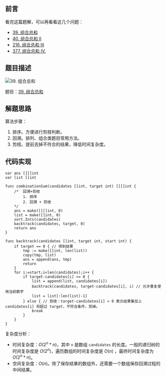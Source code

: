 ## 前言

看完这篇题解，可以再看看这几个问题：
- [39. 组合总和](https://leetcode-cn.com/problems/combination-sum/solution/hui-su-jian-zhi-go-by-da-za-cao-2/)
- [40. 组合总和 II](https://leetcode-cn.com/problems/combination-sum-ii/solution/hui-su-jian-zhi-by-da-za-cao/)
- [216. 组合总和 III](https://leetcode-cn.com/problems/combination-sum-iii/solution/zu-he-zong-he-iii-hui-su-jian-zhi-go-by-da-za-cao/)
- [377. 组合总和 Ⅳ.](https://leetcode-cn.com/problems/combination-sum-iv/solution/hui-su-ji-yi-hua-dong-tai-gui-hua-go-by-da-za-cao/)

## 题目描述

![39. 组合总和](https://pic.leetcode-cn.com/1599813845-kkmUcv-combination-sum.png)

题目：[39. 组合总和](https://leetcode-cn.com/problems/combination-sum/)

## 解题思路

算法步骤：
1. 排序。方便进行剪枝判断。
2. 回溯。排列、组合类题目常用方法。
3. 剪枝。提前去掉不符合的结果，降低时间复杂度。

## 代码实现

```golang
var ans [][]int
var list []int

func combinationSum(candidates []int, target int) [][]int {
    /*  回溯+剪枝
        1. 排序
        2. 回溯 + 剪枝
    */ 
    ans = make([][]int, 0)
    list = make([]int, 0)
    sort.Ints(candidates)
    backtrack(candidates, target, 0)
    return ans
}

func backtrack(candidates []int, target int, start int) {
    if target == 0 { // 得到结果
        tmp := make([]int, len(list))
        copy(tmp, list)
        ans = append(ans, tmp)
        return
    }
    for i:=start;i<len(candidates);i++ {
        if target-candidates[i] >= 0 { 
            list = append(list, candidates[i])
            backtrack(candidates, target-candidates[i], i) // 允许重复使用当前数字
            list = list[:len(list)-1]
        } else { // 剪枝：target-candidates[i] < 0 表示结果集加上 candidates[i] 将超过 target，不符合条件，剪掉。
            break
        }
    }
}
```

复杂度分析：
- 时间复杂度：$O(2^n * n)$，其中 `n` 是数组 `candidates` 的长度。一般的递归树的时间复杂度是 $O(2^n)$，遍历数组的时间复杂度是 $O(n)$ ，最终时间复杂度为 $O(2^n * n)$。
- 空间复杂度：$O(n)$。除了保存结果的数组外，还需要一个数组保存回溯过程的中间结果。
